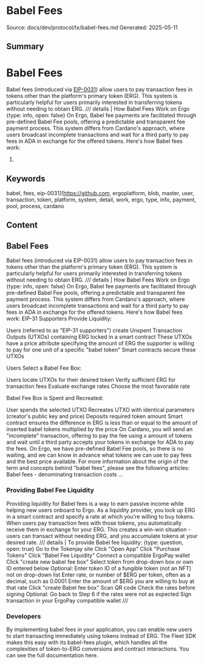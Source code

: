 # Babel Fees
Source: docs/dev/protocol/tx/babel-fees.md
Generated: 2025-05-11

## Summary
# Babel Fees


Babel fees (introduced via [EIP-0031](https://github.com/ergoplatform/eips/blob/master/eip-0031.md)) allow users to pay transaction fees in tokens other than the platform's primary token (ERG). This system is particularly helpful for users primarily interested in transferring tokens without needing to obtain ERG. /// details | How Babel Fees Work on Ergo
    {type: info, open: false}
On Ergo, Babel fee payments are facilitated through pre-defined Babel Fee pools, offering a predictable and transparent fee payment process. This system differs from Cardano's approach, where users broadcast incomplete transactions and wait for a third party to pay fees in ADA in exchange for the offered tokens. Here's how Babel fees work:

1.

## Keywords
babel, fees, eip-0031](https://github.com, ergoplatform, blob, master, user, transaction, token, platform, system, detail, work, ergo, type, info, payment, pool, process, cardano

## Content
## Babel Fees
Babel fees (introduced via EIP-0031) allow users to pay transaction fees in tokens other than the platform's primary token (ERG). This system is particularly helpful for users primarily interested in transferring tokens without needing to obtain ERG.
/// details | How Babel Fees Work on Ergo
    {type: info, open: false}
On Ergo, Babel fee payments are facilitated through pre-defined Babel Fee pools, offering a predictable and transparent fee payment process. This system differs from Cardano's approach, where users broadcast incomplete transactions and wait for a third party to pay fees in ADA in exchange for the offered tokens.
Here's how Babel fees work:
EIP-31 Supporters Provide Liquidity:

Users (referred to as "EIP-31 supporters") create Unspent Transaction Outputs (UTXOs) containing ERG locked in a smart contract
These UTXOs have a price attribute specifying the amount of ERG the supporter is willing to pay for one unit of a specific "babel token"
Smart contracts secure these UTXOs



Users Select a Babel Fee Box:

Users locate UTXOs for their desired token
Verify sufficient ERG for transaction fees
Evaluate exchange rates
Choose the most favorable rate



Babel Fee Box is Spent and Recreated:

User spends the selected UTXO
Recreates UTXO with identical parameters (creator's public key and price)
Deposits required token amount
Smart contract ensures the difference in ERG is less than or equal to the amount of inserted babel tokens multiplied by the price
On Cardano, you will send an "incomplete" transaction, offering to pay the fee using x amount of tokens and wait until a third party accepts your tokens in exchange for ADA to pay the fees.
On Ergo, we have pre-defined Babel Fee pools, so there is no waiting, and we can know in advance what tokens we can use to pay fees and the best price available.
For more information about the origin of the term and concepts behind "babel fees", please see the following articles:
Babel fees - denominating transaction costs ...

### Providing Babel Fee Liquidity
Providing liquidity for Babel fees is a way to earn passive income while helping new users onboard to Ergo. As a liquidity provider, you lock up ERG in a smart contract and specify a rate at which you're willing to buy tokens. When users pay transaction fees with those tokens, you automatically receive them in exchange for your ERG. This creates a win-win situation - users can transact without needing ERG, and you accumulate tokens at your desired rate.
/// details | To provide Babel fee liquidity:
{type: question, open: true}
Go to the Tokenjay site
Click "Open App"
Click "Purchase Tokens"
Click "Babel Fee Liquidity"
Connect a compatible ErgoPay wallet
Click "create new babel fee box"
Select token from drop-down box or own ID entered below
Optional: Enter token ID of a fungible token (not an NFT) not on drop-down list
Enter rate, or number of $ERG per token, often as a decimal, such as 0.0001
Enter the amount of $ERG you are willing to buy at that rate
Click "create Babel fee box"
Scan QR code
Check the rates before signing
Optional: Go back to Step 6 if the rates were not as expected
Sign transaction in your ErgoPay compatible wallet
///

### Developers
By implementing babel fees in your application, you can enable new users to start transacting immediately using tokens instead of ERG. The Fleet SDK makes this easy with its babel-fees plugin, which handles all the complexities of token-to-ERG conversions and contract interactions.
You can see the full documentation here.
